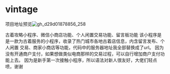 # vintage
项目地址预览![gh_d29d01878856_258](https://github.com/Abbybcy/vintage/assets/109597301/e4bb2355-09a0-4572-8fab-cfc321b7a782)

古着攻略小程序、微信小商店功能、个人闲置交易功能、留言板功能
该小程序是是一款为古着服务的小程序，收录了热门城市各地古着店信息，内含留言发布、个人闲置 交易、商家小商店等功能，代码中的服务器地址我全部替换成了url。
因为没有开通商户支付，如果想做类似电商那样的交易过程，可以自行增加商户支付功能上去。
因为是新手第一次接触小程序，所以语法对新人很友好，大佬们轻点喷，谢谢



